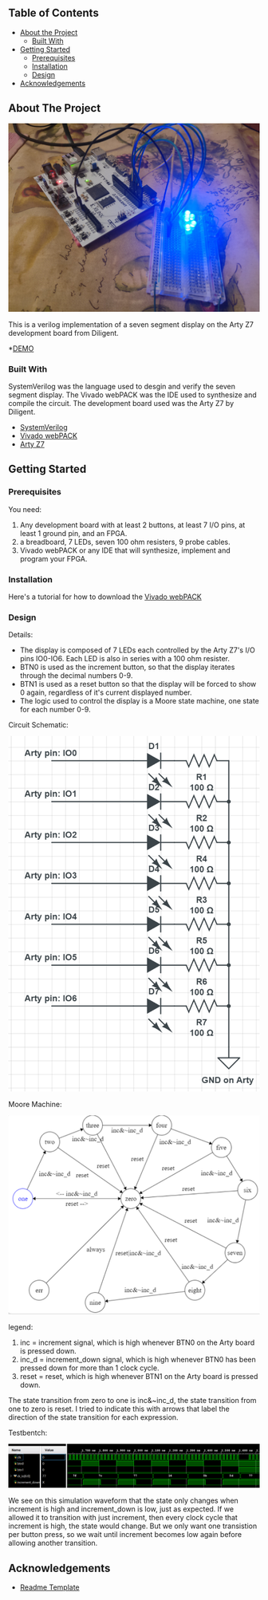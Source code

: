 <!-- TABLE OF CONTENTS -->
## Table of Contents

* [About the Project](#about-the-project)
  * [Built With](#built-with)
* [Getting Started](#getting-started)
  * [Prerequisites](#prerequisites)
  * [Installation](#installation)
  * [Design](#design)
* [Acknowledgements](#acknowledgements)



<!-- ABOUT THE PROJECT -->
## About The Project

![SSD_picture](SSD_picture.png)


This is a verilog implementation of a seven segment display on the Arty Z7 development board from Diligent.

*[DEMO](https://youtu.be/d77pncd9F88)


### Built With
SystemVerilog was the language used to desgin and verify the seven segment display. The Vivado webPACK was the IDE used to synthesize and compile the circuit. The development board used was the Arty Z7 by Diligent.
* [SystemVerilog](https://en.wikipedia.org/wiki/SystemVerilog#:~:text=SystemVerilog%2C%20standardized%20as%20IEEE%201800,of%20the%20same%20IEEE%20standard.)
* [Vivado webPACK](https://www.xilinx.com/products/design-tools/vivado/vivado-webpack.html)
* [Arty Z7](https://store.digilentinc.com/arty-z7-apsoc-zynq-7000-development-board-for-makers-and-hobbyists/)


<!-- GETTING STARTED -->
## Getting Started


### Prerequisites

You need:

1. Any development board with at least 2 buttons, at least 7 I/O pins, at least 1 ground pin, and an FPGA.
2. a breadboard, 7 LEDs, seven 100 ohm resisters, 9 probe cables.
3. Vivado webPACK or any IDE that will synthesize, implement and program your FPGA.

### Installation

Here's a tutorial for how to download the [Vivado webPACK](https://github.com/skyeblu7/sigARCH_Labs/blob/master/README.md)


### Design


Details:
* The display is composed of 7 LEDs each controlled by the Arty Z7's I/O pins IO0-IO6. Each LED is also in series with a 100 ohm resister.
* BTN0 is used as the increment button, so that the display iterates through the decimal numbers 0-9.
* BTN1 is used as a reset button so that the display will be forced to show 0 again, regardless of it's current displayed number.
* The logic used to control the display is a Moore state machine, one state for each number 0-9.




Circuit Schematic:

![breadboard-circuit](circuit_schematic.png)

Moore Machine:

![moore-machine](fsm.png)



legend:
1. inc = increment signal, which is high whenever BTN0 on the Arty board is pressed down.
2. inc_d = increment_down signal, which is high whenever BTN0 has been pressed down for more than 1 clock cycle.
3. reset = reset, which is high whenever BTN1 on the Arty board is pressed down.

The state transition from zero to one is inc&~inc_d, the state transition from one to zero is reset. I tried to indicate this with arrows that label the direction of the state transition for each expression.

Testbentch:

![simulation](simulation.png)

We see on this simulation waveform that the state only changes when increment is high and increment_down is low, just as expected. If we allowed it to transition with just increment, then every clock cycle that increment is high, the state would change. But we only want one transistion per button press, so we wait until increment becomes low again before allowing another transition.


<!-- ACKNOWLEDGEMENTS -->
## Acknowledgements
* [Readme Template](https://github.com/othneildrew/Best-README-Template)




